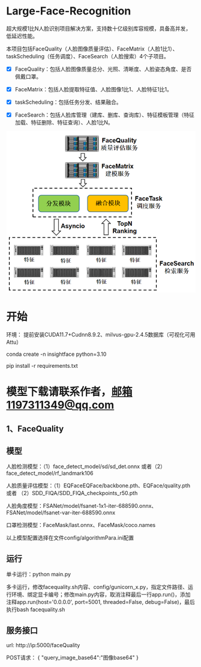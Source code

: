# Large-Face-Recognition

超大规模1比N人脸识别项目解决方案，支持数十亿级别库容规模，具备高并发，低延迟性能。

本项目包括FaceQuality（人脸图像质量评估）、FaceMatrix（人脸1比1）、taskScheduling（任务调度）、FaceSearch（人脸搜索）4个子项目。

- [x] FaceQuality：包括人脸图像质量总分、光照、清晰度、人脸姿态角度、是否佩戴口罩。

- [x] FaceMatrix：包括人脸提取特征值、人脸图像1比1、人脸特征1比1。

- [x] taskScheduling：包括任务分发、结果融合。

- [x] FaceSearch：包括人脸库管理（建库、删库、查询库）、特征模板管理（特征加载、特征删除、特征查询）、人脸1比N。

<div align="left">
  <img src="https://github.com/wangjiaxing-00/Large-Face-Recognition/blob/main/images/1.png" width="640"/>
</div>

# 开始

环境： 提前安装CUDA11.7+Cudnn8.9.2、milvus-gpu-2.4.5数据库（可视化可用Attu）

conda create -n insightface python=3.10

pip install -r requirements.txt

# 模型下载请联系作者，邮箱1197311349@qq.com

## 1、FaceQuality

## 模型

人脸检测模型：（1）face_detect_model/sd/sd_det.onnx  或者（2）face_detect_model/rf_landmark106

人脸质量评估模型：（1）EQFaceEQFace/backbone.pth、EQFace/quality.pth   或者  （2）SDD_FIQA/SDD_FIQA_checkpoints_r50.pth

人脸角度模型：FSANet/model/fsanet-1x1-iter-688590.onnx、FSANet/model/fsanet-var-iter-688590.onnx

口罩检测模型：FaceMask/last.onnx、FaceMask/coco.names

以上模型配置选择在文件config/algorithmPara.ini配置

## 运行

单卡运行：python main.py

多卡运行，修改facequality.sh内容、config/gunicorn_x.py，指定文件路径、运行环境、绑定显卡编号；修改main.py内容，取消注释最后一行app.run()，添加注释app.run(host='0.0.0.0', port=5001, threaded=False, debug=False)，最后执行bash facequality.sh

## 服务接口
url: http://ip:5000/faceQuality

POST请求：
{
    "query_image_base64":"图像base64"
}



